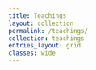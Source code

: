```yaml
---
title: Teachings
layout: collection
permalink: /teachings/
collection: teachings
entries_layout: grid
classes: wide
---
```

